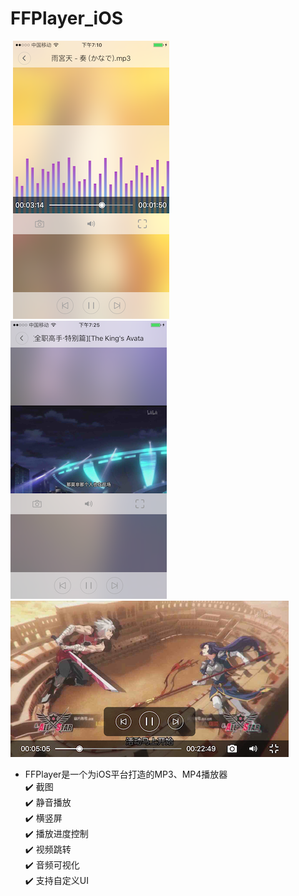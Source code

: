 # FFPlayer_iOS
![]()
![](https://github.com/MuZeQiu/FFPlayer_iOS/blob/master/IMG_0715.PNG)
![](https://github.com/MuZeQiu/FFPlayer_iOS/blob/master/IMG_0720.PNG)
![](https://github.com/MuZeQiu/FFPlayer_iOS/blob/master/IMG_0721.PNG)
![]()

* FFPlayer是一个为iOS平台打造的MP3、MP4播放器
<br>✔️ 截图
<br>✔️ 静音播放
<br>✔️ 横竖屏
<br>✔️ 播放进度控制
<br>✔️ 视频跳转
<br>✔️ 音频可视化
<br>✔️ 支持自定义UI

